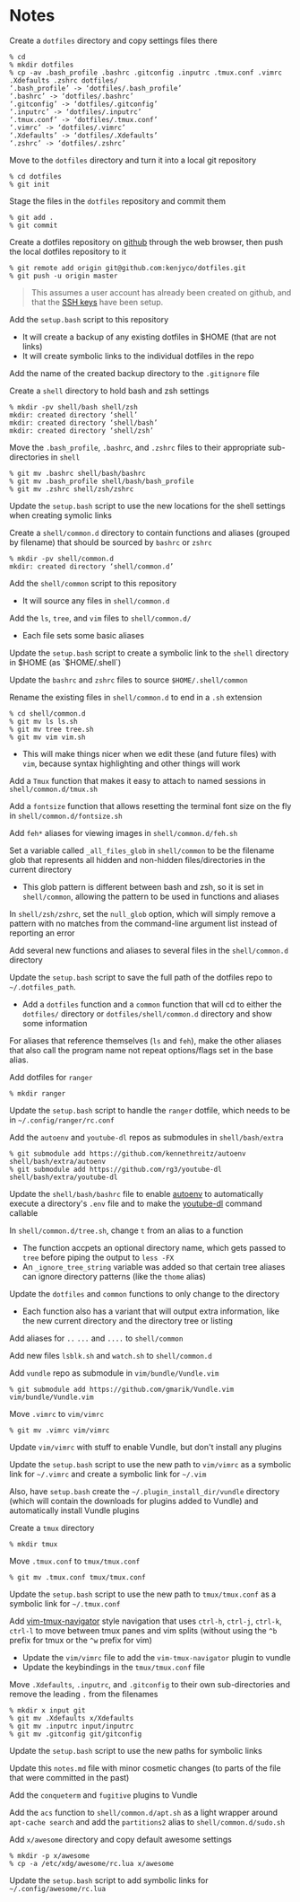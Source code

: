 Notes
=====
Create a `dotfiles` directory and copy settings files there

    % cd
    % mkdir dotfiles
    % cp -av .bash_profile .bashrc .gitconfig .inputrc .tmux.conf .vimrc .Xdefaults .zshrc dotfiles/
    ‘.bash_profile’ -> ‘dotfiles/.bash_profile’
    ‘.bashrc’ -> ‘dotfiles/.bashrc’
    ‘.gitconfig’ -> ‘dotfiles/.gitconfig’
    ‘.inputrc’ -> ‘dotfiles/.inputrc’
    ‘.tmux.conf’ -> ‘dotfiles/.tmux.conf’
    ‘.vimrc’ -> ‘dotfiles/.vimrc’
    ‘.Xdefaults’ -> ‘dotfiles/.Xdefaults’
    ‘.zshrc’ -> ‘dotfiles/.zshrc’

Move to the `dotfiles` directory and turn it into a local git repository

    % cd dotfiles
    % git init

Stage the files in the `dotfiles` repository and commit them

    % git add .
    % git commit

Create a dotfiles repository on [github](https://github.com/new) through the web
browser, then push the local dotfiles repository to it

    % git remote add origin git@github.com:kenjyco/dotfiles.git
    % git push -u origin master

> This assumes a user account has already been created on github, and that the
> [SSH keys](https://github.com/settings/ssh) have been setup.

Add the `setup.bash` script to this repository
- It will create a backup of any existing dotfiles in $HOME (that are not links)
- It will create symbolic links to the individual dotfiles in the repo

Add the name of the created backup directory to the `.gitignore` file

Create a `shell` directory to hold bash and zsh settings

    % mkdir -pv shell/bash shell/zsh
    mkdir: created directory ‘shell’
    mkdir: created directory ‘shell/bash’
    mkdir: created directory ‘shell/zsh’

Move the `.bash_profile`, `.bashrc`, and `.zshrc` files to their appropriate
sub-directories in `shell`

    % git mv .bashrc shell/bash/bashrc
    % git mv .bash_profile shell/bash/bash_profile
    % git mv .zshrc shell/zsh/zshrc

Update the `setup.bash` script to use the new locations for the shell settings
when creating symolic links

Create a `shell/common.d` directory to contain functions and aliases (grouped by
filename) that should be sourced by `bashrc` or `zshrc`

    % mkdir -pv shell/common.d
    mkdir: created directory ‘shell/common.d’

Add the `shell/common` script to this repository
- It will source any files in `shell/common.d`

Add the `ls`, `tree`, and `vim` files to `shell/common.d/`
- Each file sets some basic aliases

Update the `setup.bash` script to create a symbolic link to the `shell`
directory in $HOME (as `$HOME/.shell`)

Update the `bashrc` and `zshrc` files to source `$HOME/.shell/common`

Rename the existing files in `shell/common.d` to end in a `.sh` extension

    % cd shell/common.d
    % git mv ls ls.sh
    % git mv tree tree.sh
    % git mv vim vim.sh

- This will make things nicer when we edit these (and future files) with `vim`,
  because syntax highlighting and other things will work

Add a `Tmux` function that makes it easy to attach to named sessions
in `shell/common.d/tmux.sh`

Add a `fontsize` function that allows resetting the terminal font size on the
fly in `shell/common.d/fontsize.sh`

Add `feh*` aliases for viewing images in `shell/common.d/feh.sh`

Set a variable called `_all_files_glob` in `shell/common` to be the filename
glob that represents all hidden and non-hidden files/directories in the current
directory
- This glob pattern is different between bash and zsh, so it is set in
  `shell/common`, allowing the pattern to be used in functions and aliases

In `shell/zsh/zshrc`, set the `null_glob` option, which will simply remove a
pattern with no matches from the command-line argument list instead of reporting
an error

Add several new functions and aliases to several files in the `shell/common.d`
directory

Update the `setup.bash` script to save the full path of the dotfiles repo to
`~/.dotfiles_path`.
- Add a `dotfiles` function and a `common` function that will cd to either the
  `dotfiles/` directory or `dotfiles/shell/common.d` directory and show some
  information

For aliases that reference themselves (`ls` and `feh`), make the other aliases
that also call the program name not repeat options/flags set in the base alias.

Add dotfiles for `ranger`

    % mkdir ranger

Update the `setup.bash` script to handle the `ranger` dotfile, which needs to be
in `~/.config/ranger/rc.conf`

Add the `autoenv` and `youtube-dl` repos as submodules in `shell/bash/extra`

    % git submodule add https://github.com/kennethreitz/autoenv shell/bash/extra/autoenv
    % git submodule add https://github.com/rg3/youtube-dl shell/bash/extra/youtube-dl

Update the `shell/bash/bashrc` file to enable [autoenv][] to automatically
execute a directory's `.env` file and to make the [youtube-dl][] command callable

[autoenv]: https://github.com/kennethreitz/autoenv
[youtube-dl]: https://github.com/rg3/youtube-dl

In `shell/common.d/tree.sh`, change `t` from an alias to a function
- The function accpets an optional directory name, which gets passed to `tree`
  before piping the output to `less -FX`
- An `_ignore_tree_string` variable was added so that certain tree aliases can
  ignore directory patterns (like the `thome` alias)

Update the `dotfiles` and `common`  functions to only change to the directory
- Each function also has a variant that will output extra information, like
  the new current directory and the directory tree or listing

Add aliases for `..` `...` and `....` to `shell/common`

Add new files `lsblk.sh` and `watch.sh` to `shell/common.d`

Add `vundle` repo as submodule in `vim/bundle/Vundle.vim`

    % git submodule add https://github.com/gmarik/Vundle.vim vim/bundle/Vundle.vim

Move `.vimrc` to `vim/vimrc`

    % git mv .vimrc vim/vimrc

Update `vim/vimrc` with stuff to enable Vundle, but don't install any plugins

Update the `setup.bash` script to use the new path to `vim/vimrc` as a symbolic
link for `~/.vimrc` and create a symbolic link for `~/.vim`

Also, have `setup.bash` create the `~/.plugin_install_dir/vundle` directory
(which will contain the downloads for plugins added to Vundle) and automatically
install Vundle plugins

Create a `tmux` directory

    % mkdir tmux

Move `.tmux.conf` to `tmux/tmux.conf`

    % git mv .tmux.conf tmux/tmux.conf

Update the `setup.bash` script to use the new path to `tmux/tmux.conf` as
a symbolic link for `~/.tmux.conf`

Add [vim-tmux-navigator][] style navigation that uses `ctrl-h`, `ctrl-j`,
`ctrl-k`, `ctrl-l` to move between tmux panes and vim splits (without using the
`^b` prefix for tmux or the `^w` prefix for vim)
- Update the `vim/vimrc` file to add the `vim-tmux-navigator` plugin to vundle
- Update the keybindings in the `tmux/tmux.conf` file

[vim-tmux-navigator]: https://github.com/christoomey/vim-tmux-navigator

Move `.Xdefaults`, `.inputrc`, and `.gitconfig` to their own sub-directories and
remove the leading `.` from the filenames

    % mkdir x input git
    % git mv .Xdefaults x/Xdefaults
    % git mv .inputrc input/inputrc
    % git mv .gitconfig git/gitconfig

Update the `setup.bash` script to use the new paths for symbolic links

Update this `notes.md` file with minor cosmetic changes (to parts of the file
that were committed in the past)

Add the `conqueterm` and `fugitive` plugins to Vundle

Add the `acs` function to `shell/common.d/apt.sh` as a light wrapper around
`apt-cache search` and add the `partitions2` alias to `shell/common.d/sudo.sh`

Add `x/awesome` directory and copy default awesome settings

    % mkdir -p x/awesome
    % cp -a /etc/xdg/awesome/rc.lua x/awesome

Update the `setup.bash` script to add symbolic links for
`~/.config/awesome/rc.lua`
